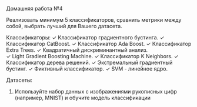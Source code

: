 Домашняя работа №4

Реализовать минимум 5 классификаторов, сравнить метрики между собой, выбрать лучший для Вашего датасета.

Классификаторы:
✓ Классификатор градиентного бустинга. 
✓ Классификатор CatBoost. 
✓ Классификатор Ada Boost. 
✓ Классификатор Extra Trees. 
✓ Квадратичный дискриминантный анализ. 	
✓ Light Gradient Boosting Machine. 
✓ Классификатор K Neighbors. 
✓ Классификатор дерева решений. 
✓ Экстремальный градиентный бустинг.
✓ Фиктивный классификатор. 
✓ SVM - линейное ядро.

Датасеты: 

1.	Используйте набор данных с изображениями рукописных цифр (например, MNIST) и обучите модель классификации
